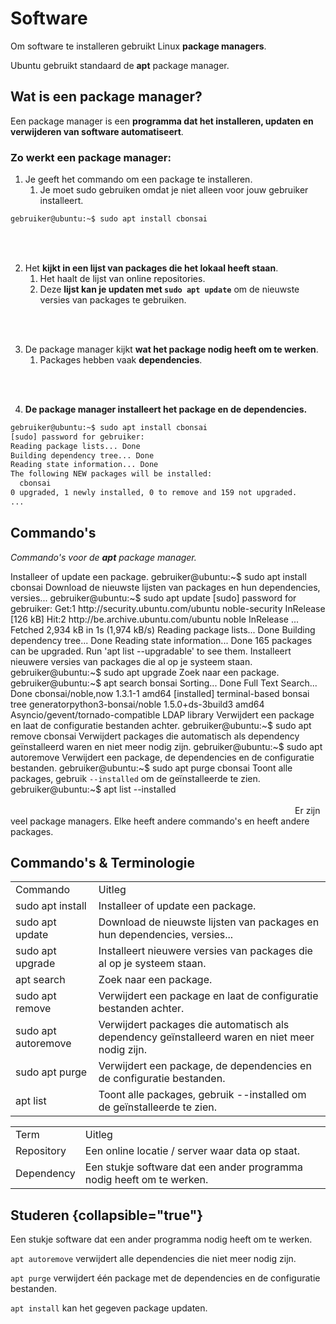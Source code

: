 # Software

Om software te installeren gebruikt Linux **package managers**.

Ubuntu gebruikt standaard de **apt** package manager.

## Wat is een package manager?

Een package manager is een **programma dat het installeren, updaten en verwijderen van software automatiseert**.

### Zo werkt een package manager:

1. Je geeft het commando om een package te installeren.
   1. Je moet sudo gebruiken omdat je niet alleen voor jouw gebruiker installeert.
```bash
gebruiker@ubuntu:~$ sudo apt install cbonsai
```

<!-- INVISIBLE CHARACTERS FOR SECTION LINE -->
<format style="underline">
⠀⠀⠀⠀⠀⠀⠀⠀⠀⠀⠀⠀⠀⠀⠀⠀⠀⠀⠀⠀⠀⠀⠀⠀⠀⠀⠀⠀⠀⠀⠀⠀⠀⠀⠀⠀⠀⠀⠀⠀⠀⠀⠀⠀⠀⠀⠀⠀⠀⠀⠀⠀⠀⠀⠀⠀⠀⠀⠀⠀⠀⠀⠀⠀⠀⠀⠀⠀⠀⠀⠀⠀⠀⠀⠀⠀⠀⠀⠀⠀⠀⠀⠀⠀⠀⠀⠀⠀⠀⠀⠀⠀⠀
</format>
<!-- INVISIBLE CHARACTERS FOR SECTION LINE -->

2. Het **kijkt in een lijst van packages die het lokaal heeft staan**.
   1. Het haalt de lijst van online <tooltip term="repository">repositories</tooltip>.
   2. Deze **lijst kan je updaten met `sudo apt update`** om de nieuwste versies van packages te gebruiken.

<!-- INVISIBLE CHARACTERS FOR SECTION LINE -->
<format style="underline">
⠀⠀⠀⠀⠀⠀⠀⠀⠀⠀⠀⠀⠀⠀⠀⠀⠀⠀⠀⠀⠀⠀⠀⠀⠀⠀⠀⠀⠀⠀⠀⠀⠀⠀⠀⠀⠀⠀⠀⠀⠀⠀⠀⠀⠀⠀⠀⠀⠀⠀⠀⠀⠀⠀⠀⠀⠀⠀⠀⠀⠀⠀⠀⠀⠀⠀⠀⠀⠀⠀⠀⠀⠀⠀⠀⠀⠀⠀⠀⠀⠀⠀⠀⠀⠀⠀⠀⠀⠀⠀⠀⠀⠀
</format>
<!-- INVISIBLE CHARACTERS FOR SECTION LINE -->

3. De package manager kijkt **wat het package nodig heeft om te werken**.
   1. Packages hebben vaak **<tooltip term="dependency">dependencies</tooltip>**.

<!-- INVISIBLE CHARACTERS FOR SECTION LINE -->
<format style="underline">
⠀⠀⠀⠀⠀⠀⠀⠀⠀⠀⠀⠀⠀⠀⠀⠀⠀⠀⠀⠀⠀⠀⠀⠀⠀⠀⠀⠀⠀⠀⠀⠀⠀⠀⠀⠀⠀⠀⠀⠀⠀⠀⠀⠀⠀⠀⠀⠀⠀⠀⠀⠀⠀⠀⠀⠀⠀⠀⠀⠀⠀⠀⠀⠀⠀⠀⠀⠀⠀⠀⠀⠀⠀⠀⠀⠀⠀⠀⠀⠀⠀⠀⠀⠀⠀⠀⠀⠀⠀⠀⠀⠀⠀
</format>
<!-- INVISIBLE CHARACTERS FOR SECTION LINE -->

4. **De package manager installeert het package en de dependencies.**

```Bash
gebruiker@ubuntu:~$ sudo apt install cbonsai
[sudo] password ​for gebruiker: 
Reading package lists... Done
Building dependency tree... Done
Reading state information... Done
The following NEW packages will be installed:
  cbonsai
0 upgraded, 1 newly installed, 0 to remove and 159 not upgraded.
...
```

## Commando's

*Commando's voor de **apt** package manager.*

<tabs>
<tab title="install">
   <control>Installeer of update een package.</control>
   <code-block>
      gebruiker@ubuntu:~$ sudo apt install cbonsai
   </code-block>
</tab>
<tab title="update">
   <control>Download de nieuwste lijsten</control> van packages en hun dependencies, versies...
   <code-block>
      gebruiker@ubuntu:~$ sudo apt update
      [sudo] password ​for gebruiker: 
      Get:1 http://security.ubuntu.com/ubuntu noble-security InRelease [126 kB]
      Hit:2 http://be.archive.ubuntu.com/ubuntu noble InRelease
      ...
      Fetched 2,934 kB ​in 1s (1,974 kB/s)                                  
      Reading package lists... Done
      Building dependency tree... Done
      Reading state information... Done
      165 packages can be upgraded. Run 'apt list --upgradable' to see them.
   </code-block>
</tab>
<tab title="upgrade">
   <control>Installeert nieuwere versies van packages die al op je systeem staan.</control>
   <code-block>
      gebruiker@ubuntu:~$ sudo apt upgrade
   </code-block>
</tab>
<tab title="search">
   <control>Zoek naar een package.</control>
   <code-block>
      gebruiker@ubuntu:~$ apt search bonsai
      Sorting... Done
      Full Text Search... Done
      cbonsai/noble,now 1.3.1-1 amd64 [installed]
        terminal-based bonsai tree generator
      ​
      python3-bonsai/noble 1.5.0+ds-3build3 amd64
      Asyncio/gevent/tornado-compatible LDAP library
   </code-block>
</tab>
<tab title="remove">
   <control>Verwijdert een package en laat de configuratie bestanden achter.</control>
   <code-block>
      gebruiker@ubuntu:~$ sudo apt remove cbonsai
   </code-block>
</tab>
<tab title="autoremove">
   <control>Verwijdert packages die automatisch als dependency geïnstalleerd waren en niet meer nodig zijn.</control>
   <code-block>
      gebruiker@ubuntu:~$ sudo apt autoremove
   </code-block>
</tab>
<tab title="purge">
   <control>Verwijdert een package, de dependencies en de configuratie bestanden.</control>
   <code-block>
      gebruiker@ubuntu:~$ sudo apt purge cbonsai
   </code-block>
</tab>
<tab title="list">
   <control>Toont alle packages, gebruik <code>--installed</code></control> om de geïnstalleerde te zien.
   <code-block>
      gebruiker@ubuntu:~$ apt list --installed
   </code-block>
</tab>
</tabs>

<!-- INVISIBLE CHARACTERS FOR SECTION LINE -->
<format style="underline">
⠀⠀⠀⠀⠀⠀⠀⠀⠀⠀⠀⠀⠀⠀⠀⠀⠀⠀⠀⠀⠀⠀⠀⠀⠀⠀⠀⠀⠀⠀⠀⠀⠀⠀⠀⠀⠀⠀⠀⠀⠀⠀⠀⠀⠀⠀⠀⠀⠀⠀⠀⠀⠀⠀⠀⠀⠀⠀⠀⠀⠀⠀⠀⠀⠀⠀⠀⠀⠀⠀⠀⠀⠀⠀⠀⠀⠀⠀⠀⠀⠀⠀⠀⠀⠀⠀⠀⠀⠀⠀⠀⠀⠀
</format>
<!-- INVISIBLE CHARACTERS FOR SECTION LINE -->

<note>
Er zijn <control>veel package managers</control>. 
Elke heeft <control>andere commando's en heeft andere packages</control>.
</note>

## Commando's & Terminologie

<table>
   <tr>
      <td>Commando</td>
      <td>Uitleg</td>
   </tr>
   <tr>
      <td>sudo apt install</td>
      <td>Installeer of update een package.</td>
   </tr>
   <tr>
      <td>sudo apt update</td>
      <td>Download de nieuwste lijsten van packages en hun dependencies, versies...</td>
   </tr>
   <tr>
      <td>sudo apt upgrade</td>
      <td>Installeert nieuwere versies van packages die al op je systeem staan.</td>
   </tr>
   <tr>
      <td>apt search</td>
      <td>Zoek naar een package.</td>
   </tr>
   <tr>
      <td>sudo apt remove</td>
      <td>Verwijdert een package en laat de configuratie bestanden achter.</td>
   </tr>
   <tr>
      <td>sudo apt autoremove</td>
      <td>Verwijdert packages die automatisch als dependency geïnstalleerd waren en niet meer nodig zijn.</td>
   </tr>
   <tr>
      <td>sudo apt purge</td>
      <td>Verwijdert een package, de dependencies en de configuratie bestanden.</td>
   </tr>
   <tr>
      <td>apt list</td>
      <td>Toont alle packages, gebruik --installed om de geïnstalleerde te zien.</td>
   </tr>
</table>

<table>
   <tr>
      <td>Term</td>
      <td>Uitleg</td>
   </tr>
   <tr>
      <td>Repository</td>
      <td>Een online locatie / server waar data op staat.</td>
   </tr>
   <tr>
      <td>Dependency</td>
      <td>Een stukje software dat een ander programma nodig heeft om te werken.</td>
   </tr>
</table>

## Studeren {collapsible="true"}

<deflist collapsible="true">
<def title="Wat is een dependency?">
   Een stukje software dat een ander programma nodig heeft om te werken.
</def>
<def title="Wat is het verschil tussen apt autoremove en apt purge?">
   <p><code>apt autoremove</code> verwijdert alle dependencies die niet meer nodig zijn.</p>
   <p><code>apt purge</code> verwijdert één package met de dependencies en de configuratie bestanden.</p>
</def>
<def title="Welk commando kan gebruikt worden om één enkel package te updaten?">
   <code>apt install</code> kan het gegeven package updaten.
</def>
</deflist>

